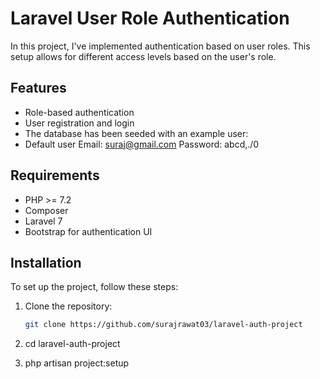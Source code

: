 # Laravel User Role Authentication

In this project, I've implemented authentication based on user roles. This setup allows for different access levels based on the user's role.

## Features
- Role-based authentication
- User registration and login
- The database has been seeded with an example user:
- Default user
 Email: suraj@gmail.com
 Password: abcd,./0


## Requirements
- PHP >= 7.2
- Composer
- Laravel 7
- Bootstrap for authentication UI

## Installation

To set up the project, follow these steps:

1. Clone the repository:
   ```bash
   git clone https://github.com/surajrawat03/laravel-auth-project

2. cd laravel-auth-project

3. php artisan project:setup

